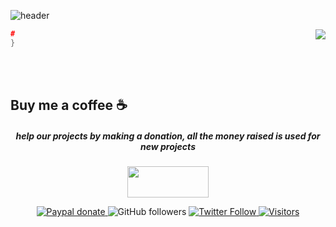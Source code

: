 ![header](https://capsule-render.vercel.app/api?type=waving&color=auto&height=220&section=header&text=Hashrok%20🏴‍☠️&fontSize=60&animation=fadeIn&fontAlignY=38&desc=Pentesting%20Tool%20Scripting&descAlignY=51&descAlign=62)
<div style="width: 10px;"></div>
<a  href="https://.gg"><img align="right" src="https://discordapp.com/api/guilds//widget.png?style=banner4"/></a>

```C++
#
}
``` 
</div><br>
<br>

  <p align="center">
   <a 
      <img src="https://github.com/get-icon/geticon/blob/master/icons/bash.svg" alt="bash" width="40" height="40"/>
   </a>
   <a h
      <img src="https://github.com/get-icon/geticon/blob/master/icons/python.svg" alt="python" width="40" height="40"/>
   </a>
   <a
      <img src="https://github.com/get-icon/geticon/blob/master/icons/php.svg" alt="php" width="40" height="40"/>
   </a>
   <a
      <img src="https://github.com/get-icon/geticon/blob/master/icons/html.svg" alt="html" width="40" height="40"/>
   </a>
   <a 
      <img src="https://github.com/get-icon/geticon/blob/master/icons/mysql.svg" alt="css" width="40" height="40"/>
   </a>
       <a 
      <img src="https://github.com/get-icon/geticon/blob/master/icons/mysql.svg" alt="mysql" width="40" height="40"/>
   </a>
   <a 
      <img src="https://cdn.jsdelivr.net/gh/devicons/devicon/icons/vscode/vscode-original.svg" alt="vscode" width="40" height="40"/>
   </a>
</p>
<h4 align="center">


## **Buy me a coffee ☕**
<h5 align="center">help our projects by making a donation, all the money raised is used for new projects</h5>
<p align="center">
    <a href="https://www.paypal.com/donate?hosted_button_id=NKQEXWK3RQDPQ&source=url">
        <img src="https://img.shields.io/badge/PayPal-00457C?style=for-the-badge&logo=paypal&logoColor=white" height="50" width="130" />
    </a>

<p align="center">
<div style="width: 10px;"></div>
<div align="center">
    <a href="https://www.paypal.com/donate?hosted_button_id=NKQEXWK3RQDPQ&source=url">
        <img alt="Paypal donate"
             src="https://img.shields.io/badge/Paypal-Donate!-%2300457C.svg?logo=paypal&style=flat-square">
    </a>
    <a href"https://github.com/0xLoky?tab=followers">
        <img alt="GitHub followers" 
             src="https://img.shields.io/github/followers/k0hrz?style=social" />
    </a>
    <a href="https://twitter.com/NullTrunk">
        <img alt="Twitter Follow" 
             src="https://img.shields.io/twitter/follow/k0hrz?style=social">
    </a>
    <a href="https://visitor-badge.glitch.me">
        <img alt="Visitors"
            src="https://visitor-badge.glitch.me/badge?page_id=k0hrz.visitor-badge" />
   </a> </p>
